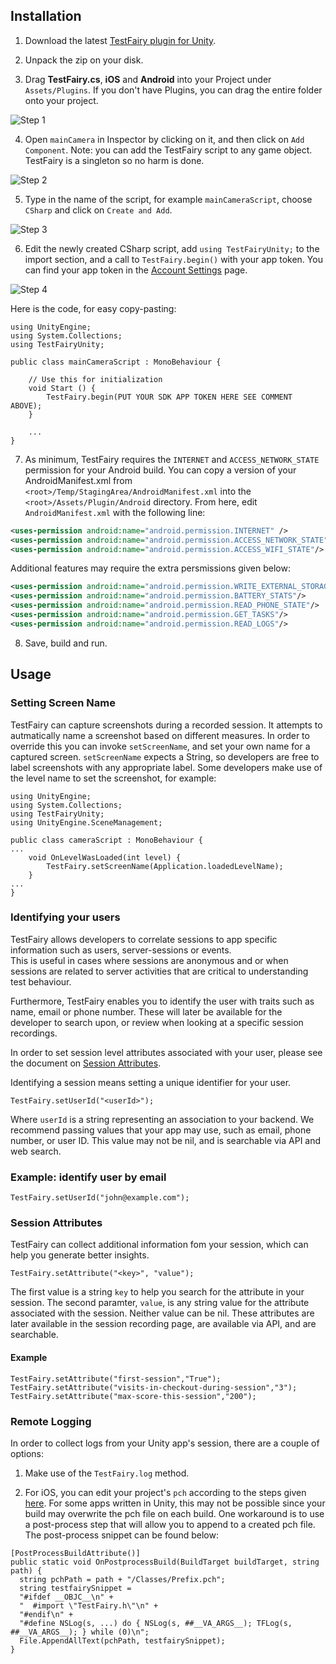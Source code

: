 
## Installation

1. Download the latest [TestFairy plugin for Unity](https://github.com/testfairy/testfairy-unity-plugin/releases).

2. Unpack the zip on your disk.

3. Drag **TestFairy.cs**, **iOS** and **Android** into your Project under `Assets/Plugins`. If you don't have Plugins, you can drag the entire folder onto your project.

  ![Step 1](https://raw.githubusercontent.com/testfairy/testfairy-unity-plugin/master/Images/step1.png)

4. Open `mainCamera` in Inspector by clicking on it, and then click on `Add Component`. Note: you can add the TestFairy script to any game object. TestFairy is a singleton so no harm is done.

  ![Step 2](https://raw.githubusercontent.com/testfairy/testfairy-unity-plugin/master/Images/step2.png)

5. Type in the name of the script, for example `mainCameraScript`, choose `CSharp` and click on `Create and Add`.

  ![Step 3](https://raw.githubusercontent.com/testfairy/testfairy-unity-plugin/master/Images/step3.png)

6. Edit the newly created CSharp script, add `using TestFairyUnity;` to the import section, and a call to `TestFairy.begin()` with your app token. You can find your app token in the [Account Settings](https://app.testfairy.com/settings/#apptoken) page.

  ![Step 4](https://raw.githubusercontent.com/testfairy/testfairy-unity-plugin/master/Images/step4.png)

 Here is the code, for easy copy-pasting:

 ```
 using UnityEngine;
 using System.Collections;
 using TestFairyUnity;

 public class mainCameraScript : MonoBehaviour {

     // Use this for initialization
     void Start () {
         TestFairy.begin(PUT YOUR SDK APP TOKEN HERE SEE COMMENT ABOVE);
     }

     ...
 }
 ```

7. As minimum, TestFairy requires the `INTERNET` and `ACCESS_NETWORK_STATE` permission for your Android build. You can copy a version of your AndroidManifest.xml from `<root>/Temp/StagingArea/AndroidManifest.xml` into the `<root>/Assets/Plugin/Android` directory. From here, edit `AndroidManifest.xml` with the following line:

 ```xml
 <uses-permission android:name="android.permission.INTERNET" />
 <uses-permission android:name="android.permission.ACCESS_NETWORK_STATE"/>
 <uses-permission android:name="android.permission.ACCESS_WIFI_STATE"/>
 ```

 Additional features may require the extra persmissions given below:

 ```xml
 <uses-permission android:name="android.permission.WRITE_EXTERNAL_STORAGE" />
 <uses-permission android:name="android.permission.BATTERY_STATS"/>
 <uses-permission android:name="android.permission.READ_PHONE_STATE"/>
 <uses-permission android:name="android.permission.GET_TASKS"/>
 <uses-permission android:name="android.permission.READ_LOGS"/>
 ```

8. Save, build and run.

## Usage

### Setting Screen Name

TestFairy can capture screenshots during a recorded session. It attempts to autmatically name a screenshot based on different measures. In order to override this you can invoke `setScreenName`, and set your own name for a captured screen. `setScreenName` expects a String, so developers are free to label screenshots with any appropriate label. Some developers make use of the level name to set the screenshot, for example:

```
using UnityEngine;
using System.Collections;
using TestFairyUnity;
using UnityEngine.SceneManagement;

public class cameraScript : MonoBehaviour {
...
	void OnLevelWasLoaded(int level) {
		TestFairy.setScreenName(Application.loadedLevelName);
	}
...
}
```

### Identifying your users

TestFairy allows developers to correlate sessions to app specific information such as users, server-sessions or events.   
This is useful in cases where sessions are anonymous and or when sessions are related to server activities that are critical to understanding test behaviour.

Furthermore, TestFairy enables you to identify the user with traits such as name, email or phone number.
These will later be available for the developer to search upon, or review when looking at a specific session recordings.

In order to set session level attributes associated with your user, please see the document on [Session Attributes](https://docs.testfairy.com/Android/Session_Attributes.html).

Identifying a session means setting a unique identifier for your user.

```
TestFairy.setUserId("<userId>");
```

Where `userId` is a string representing an association to your backend. We recommend passing values that your app may use, such as email, phone number, or user ID. This value may not be nil, and is searchable via API and web search.

### Example: identify user by email

```
TestFairy.setUserId("john@example.com");
```

### Session Attributes

TestFairy can collect additional information fom your session, which can help you generate better insights.

```
TestFairy.setAttribute("<key>", "value");
```

The first value is a string `key` to help you search for the attribute in your session. The second paramter, `value`, is any string value for the attribute associated with the session. Neither value can be nil. These attributes are later available in the session recording page, are available via API, and are searchable.

#### Example

```
TestFairy.setAttribute("first-session","True");
TestFairy.setAttribute("visits-in-checkout-during-session","3");
TestFairy.setAttribute("max-score-this-session","200");
```

### Remote Logging

In order to collect logs from your Unity app's session, there are a couple of options:

1. Make use of the `TestFairy.log` method.

2. For iOS, you can edit your project's `pch` according to the steps given [here](https://docs.testfairy.com/iOS_SDK/Logs_on_iOS_10.html). For some apps written in Unity, this may not be possible since your build may overwrite the pch file on each build. One workaround is to use a post-process step that will allow you to append to a created pch file. The post-process snippet can be found below:

```
[PostProcessBuildAttribute()]
public static void OnPostprocessBuild(BuildTarget buildTarget, string path) {   
  string pchPath = path + "/Classes/Prefix.pch";   
  string testfairySnippet =
  "#ifdef __OBJC__\n" + 
  "  #import \"TestFairy.h\"\n" + 
  "#endif\n" + 
  "#define NSLog(s, ...) do { NSLog(s, ##__VA_ARGS__); TFLog(s, ##__VA_ARGS__); } while (0)\n";  
  File.AppendAllText(pchPath, testfairySnippet);
}
```
